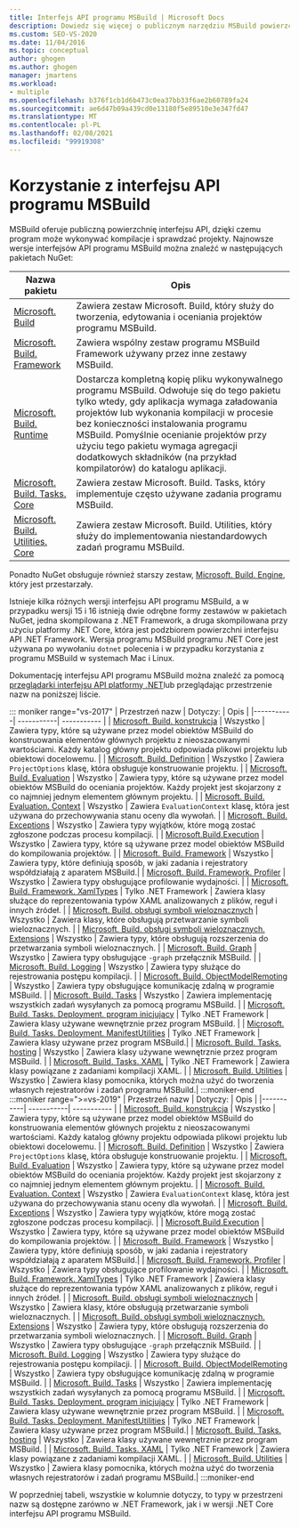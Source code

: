 ```yaml
---
title: Interfejs API programu MSBuild | Microsoft Docs
description: Dowiedz się więcej o publicznym narzędziu MSBuild powierzchni interfejsu API, dzięki czemu program może wykonywać kompilacje i sprawdzać projekty.
ms.custom: SEO-VS-2020
ms.date: 11/04/2016
ms.topic: conceptual
author: ghogen
ms.author: ghogen
manager: jmartens
ms.workload:
- multiple
ms.openlocfilehash: b376f1cb1d6b473c0ea37bb33f6ae2b60789fa24
ms.sourcegitcommit: ae6d47b09a439cd0e13180f5e89510e3e347fd47
ms.translationtype: MT
ms.contentlocale: pl-PL
ms.lasthandoff: 02/08/2021
ms.locfileid: "99919308"
---
```

# <a name="use-the-msbuild-api"></a>Korzystanie z interfejsu API programu MSBuild

MSBuild oferuje publiczną powierzchnię interfejsu API, dzięki czemu program może wykonywać kompilacje i sprawdzać projekty. Najnowsze wersje interfejsów API programu MSBuild można znaleźć w następujących pakietach NuGet:

| Nazwa pakietu | Opis |
| ------------ | ----------- |
| [Microsoft. Build](https://www.nuget.org/packages/Microsoft.Build) | Zawiera zestaw Microsoft. Build, który służy do tworzenia, edytowania i oceniania projektów programu MSBuild.|
| [Microsoft. Build. Framework](https://www.nuget.org/packages/Microsoft.Build.Framework)| Zawiera wspólny zestaw programu MSBuild Framework używany przez inne zestawy MSBuild. |
| [Microsoft. Build. Runtime](https://www.nuget.org/packages/Microsoft.Build.Runtime) | Dostarcza kompletną kopię pliku wykonywalnego programu MSBuild. Odwołuje się do tego pakietu tylko wtedy, gdy aplikacja wymaga załadowania projektów lub wykonania kompilacji w procesie bez konieczności instalowania programu MSBuild. Pomyślnie ocenianie projektów przy użyciu tego pakietu wymaga agregacji dodatkowych składników (na przykład kompilatorów) do katalogu aplikacji. |
| [Microsoft. Build. Tasks. Core](https://www.nuget.org/packages/Microsoft.Build.Tasks.Core) | Zawiera zestaw Microsoft. Build. Tasks, który implementuje często używane zadania programu MSBuild. |
| [Microsoft. Build. Utilities. Core](https://www.nuget.org/packages/Microsoft.Build.Utilities.Core) | Zawiera zestaw Microsoft. Build. Utilities, który służy do implementowania niestandardowych zadań programu MSBuild. |

Ponadto NuGet obsługuje również starszy zestaw, [Microsoft. Build. Engine](https://www.nuget.org/packages/Microsoft.Build.Engine), który jest przestarzały.

Istnieje kilka różnych wersji interfejsu API programu MSBuild, a w przypadku wersji 15 i 16 istnieją dwie odrębne formy zestawów w pakietach NuGet, jedna skompilowana z .NET Framework, a druga skompilowana przy użyciu platformy .NET Core, która jest podzbiorem powierzchni interfejsu API .NET Framework.  Wersja programu MSBuild programu .NET Core jest używana po wywołaniu `dotnet` polecenia i w przypadku korzystania z programu MSBuild w systemach Mac i Linux.

Dokumentację interfejsu API programu MSBuild można znaleźć za pomocą [przeglądarki interfejsu API platformy .NET](/dotnet/api)lub przeglądając przestrzenie nazw na poniższej liście.

::: moniker range="vs-2017"
| Przestrzeń nazw | Dotyczy: | Opis |
|-----------| -----------| ----------- |
| [Microsoft. Build. konstrukcja](/dotnet/api/Microsoft.Build.Construction?view=msbuild-15&preserve-view=true) | Wszystko |  Zawiera typy, które są używane przez model obiektów MSBuild do konstruowania elementów głównych projektu z nieoszacowanymi wartościami. Każdy katalog główny projektu odpowiada plikowi projektu lub obiektowi docelowemu. |
| [Microsoft. Build. Definition](/dotnet/api/Microsoft.Build.Definition?view=msbuild-15&preserve-view=true) | Wszystko | Zawiera `ProjectOptions` klasę, która obsługuje konstruowanie projektu. |
| [Microsoft. Build. Evaluation](/dotnet/api/Microsoft.Build.Evaluation?view=msbuild-15&preserve-view=true) | Wszystko | Zawiera typy, które są używane przez model obiektów MSBuild do oceniania projektów. Każdy projekt jest skojarzony z co najmniej jednym elementem głównym projektu. |
| [Microsoft. Build. Evaluation. Context](/dotnet/api/Microsoft.Build.Evaluation.Context?view=msbuild-15&preserve-view=true) | Wszystko | Zawiera `EvaluationContext` klasę, która jest używana do przechowywania stanu oceny dla wywołań. |
| [Microsoft. Build. Exceptions](/dotnet/api/Microsoft.Build.Exceptions?view=msbuild-15&preserve-view=true) | Wszystko | Zawiera typy wyjątków, które mogą zostać zgłoszone podczas procesu kompilacji. |
| [Microsoft.Build.Execution](/dotnet/api/Microsoft.Build.Execution?view=msbuild-15&preserve-view=true) | Wszystko | Zawiera typy, które są używane przez model obiektów MSBuild do kompilowania projektów. |
| [Microsoft. Build. Framework](/dotnet/api/Microsoft.Build.Framework?view=msbuild-15&preserve-view=true) | Wszystko | Zawiera typy, które definiują sposób, w jaki zadania i rejestratory współdziałają z aparatem MSBuild.|
| [Microsoft. Build. Framework. Profiler](/dotnet/api/Microsoft.Build.Framework.Profiler?view=msbuild-15&preserve-view=true) | Wszystko | Zawiera typy obsługujące profilowanie wydajności. |
| [Microsoft. Build. Framework. XamlTypes](/dotnet/api/Microsoft.Build.Framework.XamlTypes?view=msbuild-15&preserve-view=true) | Tylko .NET Framework | Zawiera klasy służące do reprezentowania typów XAML analizowanych z plików, reguł i innych źródeł. |
| [Microsoft. Build. obsługi symboli wieloznacznych](/dotnet/api/Microsoft.Build.Globbing?view=msbuild-15&preserve-view=true) | Wszystko | Zawiera klasy, które obsługują przetwarzanie symboli wieloznacznych. |
| [Microsoft. Build. obsługi symboli wieloznacznych. Extensions](/dotnet/api/Microsoft.Build.Globbing.Extensions?view=msbuild-15&preserve-view=true) | Wszystko | Zawiera typy, które obsługują rozszerzenia do przetwarzania symboli wieloznacznych. |
| [Microsoft. Build. Graph](/dotnet/api/Microsoft.Build.Graph?view=msbuild-15&preserve-view=true) | Wszystko | Zawiera typy obsługujące `-graph` przełącznik MSBuild. |
| [Microsoft. Build. Logging](/dotnet/api/Microsoft.Build.Logging?view=msbuild-15&preserve-view=true) | Wszystko | Zawiera typy służące do rejestrowania postępu kompilacji. |
| [Microsoft. Build. ObjectModelRemoting](/dotnet/api/Microsoft.Build.ObjectModelRemoting?view=msbuild-15&preserve-view=true) | Wszystko | Zawiera typy obsługujące komunikację zdalną w programie MSBuild. |
| [Microsoft. Build. Tasks](/dotnet/api/Microsoft.Build.Tasks?view=msbuild-15&preserve-view=true) | Wszystko | Zawiera implementację wszystkich zadań wysyłanych za pomocą programu MSBuild. |
| [Microsoft. Build. Tasks. Deployment. program inicjujący](/dotnet/api/Microsoft.Build.Tasks.Deployment.Bootstrapper?view=msbuild-15&preserve-view=true) | Tylko .NET Framework | Zawiera klasy używane wewnętrznie przez program MSBuild. |
| [Microsoft. Build. Tasks. Deployment. ManifestUtilities](/dotnet/api/Microsoft.Build.Tasks.Deployment.ManifestUtilities?view=msbuild-15&preserve-view=true) | Tylko .NET Framework | Zawiera klasy używane przez program MSBuild.|
| [Microsoft. Build. Tasks. hosting](/dotnet/api/Microsoft.Build.Tasks.Hosting?view=msbuild-15&preserve-view=true) | Wszystko | Zawiera klasy używane wewnętrznie przez program MSBuild. |
| [Microsoft. Build. Tasks. XAML](/dotnet/api/Microsoft.Build.Tasks.Xaml?view=msbuild-15&preserve-view=true) | Tylko .NET Framework | Zawiera klasy powiązane z zadaniami kompilacji XAML. |
| [Microsoft. Build. Utilities](/dotnet/api/Microsoft.Build.Utilities?view=msbuild-15&preserve-view=true) | Wszystko | Zawiera klasy pomocnika, których można użyć do tworzenia własnych rejestratorów i zadań programu MSBuild.|
:::moniker-end
:::moniker range=">=vs-2019"
| Przestrzeń nazw | Dotyczy: | Opis |
|-----------| -----------| ----------- |
| [Microsoft. Build. konstrukcja](/dotnet/api/Microsoft.Build.Construction?view=msbuild-16&preserve-view=true) | Wszystko |  Zawiera typy, które są używane przez model obiektów MSBuild do konstruowania elementów głównych projektu z nieoszacowanymi wartościami. Każdy katalog główny projektu odpowiada plikowi projektu lub obiektowi docelowemu. |
| [Microsoft. Build. Definition](/dotnet/api/Microsoft.Build.Definition?view=msbuild-16&preserve-view=true) | Wszystko | Zawiera `ProjectOptions` klasę, która obsługuje konstruowanie projektu. |
| [Microsoft. Build. Evaluation](/dotnet/api/Microsoft.Build.Evaluation?view=msbuild-16&preserve-view=true) | Wszystko | Zawiera typy, które są używane przez model obiektów MSBuild do oceniania projektów. Każdy projekt jest skojarzony z co najmniej jednym elementem głównym projektu. |
| [Microsoft. Build. Evaluation. Context](/dotnet/api/Microsoft.Build.Evaluation.Context?view=msbuild-16&preserve-view=true) | Wszystko | Zawiera `EvaluationContext` klasę, która jest używana do przechowywania stanu oceny dla wywołań. |
| [Microsoft. Build. Exceptions](/dotnet/api/Microsoft.Build.Exceptions?view=msbuild-16&preserve-view=true) | Wszystko | Zawiera typy wyjątków, które mogą zostać zgłoszone podczas procesu kompilacji. |
| [Microsoft.Build.Execution](/dotnet/api/Microsoft.Build.Execution?view=msbuild-16&preserve-view=true) | Wszystko | Zawiera typy, które są używane przez model obiektów MSBuild do kompilowania projektów. |
| [Microsoft. Build. Framework](/dotnet/api/Microsoft.Build.Framework?view=msbuild-16&preserve-view=true) | Wszystko | Zawiera typy, które definiują sposób, w jaki zadania i rejestratory współdziałają z aparatem MSBuild.|
| [Microsoft. Build. Framework. Profiler](/dotnet/api/Microsoft.Build.Framework.Profiler?view=msbuild-16&preserve-view=true) | Wszystko | Zawiera typy obsługujące profilowanie wydajności. |
| [Microsoft. Build. Framework. XamlTypes](/dotnet/api/Microsoft.Build.Framework.XamlTypes?view=msbuild-16&preserve-view=true) | Tylko .NET Framework | Zawiera klasy służące do reprezentowania typów XAML analizowanych z plików, reguł i innych źródeł. |
| [Microsoft. Build. obsługi symboli wieloznacznych](/dotnet/api/Microsoft.Build.Globbing?view=msbuild-16&preserve-view=true) | Wszystko | Zawiera klasy, które obsługują przetwarzanie symboli wieloznacznych. |
| [Microsoft. Build. obsługi symboli wieloznacznych. Extensions](/dotnet/api/Microsoft.Build.Globbing.Extensions?view=msbuild-16&preserve-view=true) | Wszystko | Zawiera typy, które obsługują rozszerzenia do przetwarzania symboli wieloznacznych. |
| [Microsoft. Build. Graph](/dotnet/api/Microsoft.Build.Graph?view=msbuild-16&preserve-view=true) | Wszystko | Zawiera typy obsługujące `-graph` przełącznik MSBuild. |
| [Microsoft. Build. Logging](/dotnet/api/Microsoft.Build.Logging?view=msbuild-16&preserve-view=true) | Wszystko | Zawiera typy służące do rejestrowania postępu kompilacji. |
| [Microsoft. Build. ObjectModelRemoting](/dotnet/api/Microsoft.Build.ObjectModelRemoting?view=msbuild-16&preserve-view=true) | Wszystko | Zawiera typy obsługujące komunikację zdalną w programie MSBuild. |
| [Microsoft. Build. Tasks](/dotnet/api/Microsoft.Build.Tasks?view=msbuild-16&preserve-view=true) | Wszystko | Zawiera implementację wszystkich zadań wysyłanych za pomocą programu MSBuild. |
| [Microsoft. Build. Tasks. Deployment. program inicjujący](/dotnet/api/Microsoft.Build.Tasks.Deployment.Bootstrapper?view=msbuild-16&preserve-view=true) | Tylko .NET Framework | Zawiera klasy używane wewnętrznie przez program MSBuild. |
| [Microsoft. Build. Tasks. Deployment. ManifestUtilities](/dotnet/api/Microsoft.Build.Tasks.Deployment.ManifestUtilities?view=msbuild-16&preserve-view=true) | Tylko .NET Framework | Zawiera klasy używane przez program MSBuild.|
| [Microsoft. Build. Tasks. hosting](/dotnet/api/Microsoft.Build.Tasks.Hosting?view=msbuild-16&preserve-view=true) | Wszystko | Zawiera klasy używane wewnętrznie przez program MSBuild. |
| [Microsoft. Build. Tasks. XAML](/dotnet/api/Microsoft.Build.Tasks.Xaml?view=msbuild-16&preserve-view=true) | Tylko .NET Framework | Zawiera klasy powiązane z zadaniami kompilacji XAML. |
| [Microsoft. Build. Utilities](/dotnet/api/Microsoft.Build.Utilities?view=msbuild-16&preserve-view=true) | Wszystko | Zawiera klasy pomocnika, których można użyć do tworzenia własnych rejestratorów i zadań programu MSBuild.|
:::moniker-end

W poprzedniej tabeli, wszystkie w kolumnie dotyczy, to typy w przestrzeni nazw są dostępne zarówno w .NET Framework, jak i w wersji .NET Core interfejsu API programu MSBuild.
